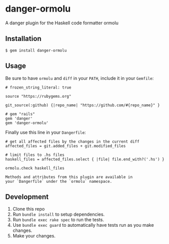 # danger-ormolu

A danger plugin for the Haskell code formatter ormolu

## Installation

    $ gem install danger-ormolu

## Usage
Be sure to have `ormolu` and `diff` in your `PATH`, include it in your `Gemfile`:

```
# frozen_string_literal: true

source "https://rubygems.org"

git_source(:github) {|repo_name| "https://github.com/#{repo_name}" }

# gem "rails"
gem 'danger'
gem 'danger-ormolu'
```

Finally use this line in your `Dangerfile`:

```
# get all affected files by the changes in the current diff
affected_files = git.added_files + git.modified_files

# limit files to .hs files
haskell_files = affected_files.select { |file| file.end_with?('.hs') }

ormolu.check haskell_files
```
    Methods and attributes from this plugin are available in
    your `Dangerfile` under the `ormolu` namespace.

## Development

1. Clone this repo
2. Run `bundle install` to setup dependencies.
3. Run `bundle exec rake spec` to run the tests.
4. Use `bundle exec guard` to automatically have tests run as you make changes.
5. Make your changes.
